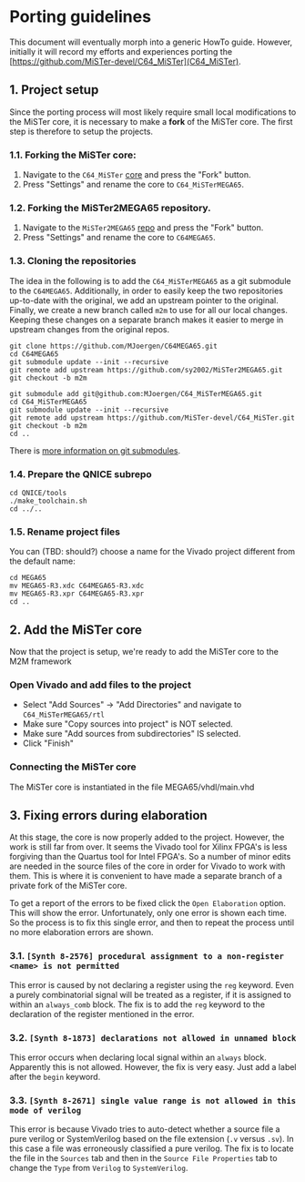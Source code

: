 # Porting guidelines

This document will eventually morph into a generic HowTo guide.  However,
initially it will record my efforts and experiences porting the
[https://github.com/MiSTer-devel/C64_MiSTer](C64_MiSTer).

## 1. Project setup
Since the porting process will most likely require small local modifications 
to the MiSTer core, it is necessary to make a **fork** of the MiSTer core.
The first step is therefore to setup the projects.

### 1.1. Forking the MiSTer core:
1. Navigate to the `C64_MiSTer` [core](https://github.com/MiSTer-devel/C64_MiSTer) and press the "Fork" button.
2. Press "Settings" and rename the core to `C64_MiSTerMEGA65`.

### 1.2. Forking the MiSTer2MEGA65 repository.
1. Navigate to the `MiSTer2MEGA65` [repo](https://github.com/sy2002/MiSTer2MEGA65) and press the "Fork" button.
2. Press "Settings" and rename the core to `C64MEGA65`.

### 1.3. Cloning the repositories
The idea in the following is to add the `C64_MiSTerMEGA65` as a git submodule
to the `C64MEGA65`. Additionally, in order to easily keep the two repositories
up-to-date with the original, we add an upstream pointer to the original.
Finally, we create a new branch called `m2m` to use for all our local
changes. Keeping these changes on a separate branch makes it easier to
merge in upstream changes from the original repos.

```
git clone https://github.com/MJoergen/C64MEGA65.git
cd C64MEGA65
git submodule update --init --recursive
git remote add upstream https://github.com/sy2002/MiSTer2MEGA65.git
git checkout -b m2m

git submodule add git@github.com:MJoergen/C64_MiSTerMEGA65.git
cd C64_MiSTerMEGA65
git submodule update --init --recursive
git remote add upstream https://github.com/MiSTer-devel/C64_MiSTer.git
git checkout -b m2m
cd ..
```

There is [more information on git submodules](https://git-scm.com/book/en/v2/Git-Tools-Submodules).

### 1.4. Prepare the QNICE subrepo

```
cd QNICE/tools
./make_toolchain.sh
cd ../..
```

### 1.5. Rename project files
You can (TBD: should?) choose a name for the Vivado project different from the
default name:

```
cd MEGA65
mv MEGA65-R3.xdc C64MEGA65-R3.xdc
mv MEGA65-R3.xpr C64MEGA65-R3.xpr
cd ..
```

## 2. Add the MiSTer core
Now that the project is setup, we're ready to add the MiSTer core to the M2M framework

### Open Vivado and add files to the project
* Select "Add Sources" -> "Add Directories" and navigate to `C64_MiSTerMEGA65/rtl`
* Make sure "Copy sources into project" is NOT selected.
* Make sure "Add sources from subdirectories" IS selected.
* Click "Finish"

### Connecting the MiSTer core
The MiSTer core is instantiated in the file MEGA65/vhdl/main.vhd

## 3. Fixing errors during elaboration
At this stage, the core is now properly added to the project. However, the work
is still far from over. It seems the Vivado tool for Xilinx FPGA's is less
forgiving than the Quartus tool for Intel FPGA's. So a number of minor edits
are needed in the source files of the core in order for Vivado to work with
them. This is where it is convenient to have made a separate branch of a
private fork of the MiSTer core.

To get a report of the errors to be fixed click the `Open Elaboration` option.
This will show the error. Unfortunately, only one error is shown each time. So
the process is to fix this single error, and then to repeat the process until
no more elaboration errors are shown.

### 3.1. `[Synth 8-2576] procedural assignment to a non-register <name> is not permitted`
This error is caused by not declaring a register using the `reg` keyword. Even
a purely combinatorial signal will be treated as a register, if it is assigned
to within an `always_comb` block.  The fix is to add the `reg` keyword to the
declaration of the register mentioned in the error.

### 3.2. `[Synth 8-1873] declarations not allowed in unnamed block`
This error occurs when declaring local signal within an `always` block.
Apparently this is not allowed. However, the fix is very easy. Just add a label
after the `begin` keyword.

### 3.3. `[Synth 8-2671] single value range is not allowed in this mode of verilog`
This error is because Vivado tries to auto-detect whether a source file a pure
verilog or SystemVerilog based on the file extension (`.v` versus `.sv`). In
this case a file was erroneously classified a pure verilog. The fix is to
locate the file in the `Sources` tab and then in the `Source File Properties`
tab to change the `Type` from `Verilog` to `SystemVerilog`.

